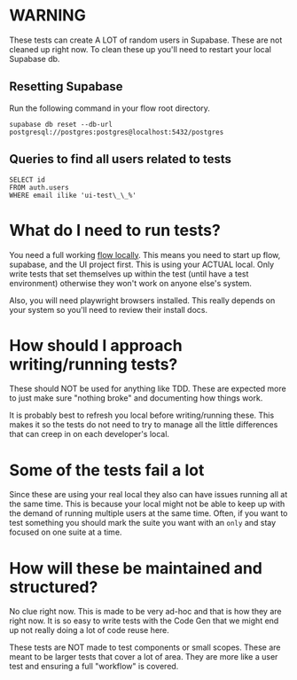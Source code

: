 # WARNING

These tests can create A LOT of random users in Supabase. These are not cleaned up right now. To clean these up you'll need to restart your local Supabase db.

## Resetting Supabase

Run the following command in your flow root directory.

```
supabase db reset --db-url postgresql://postgres:postgres@localhost:5432/postgres
```

## Queries to find all users related to tests

```
SELECT id
FROM auth.users
WHERE email ilike 'ui-test\_\_%'
```

# What do I need to run tests?

You need a full working [flow locally](https://github.com/estuary/flow/tree/master/local). This means you need to start up flow, supabase, and the UI project first. This is using your ACTUAL local. Only write tests that set themselves up within the test (until have a test environment) otherwise they won't work on anyone else's system.

Also, you will need playwright browsers installed. This really depends on your system so you'll need to review their install docs.

# How should I approach writing/running tests?

These should NOT be used for anything like TDD. These are expected more to just make sure "nothing broke" and documenting how things work.

It is probably best to refresh you local before writing/running these. This makes it so the tests do not need to try to manage all the little differences that can creep in on each developer's local.

# Some of the tests fail a lot

Since these are using your real local they also can have issues running all at the same time. This is because your local might not be able to keep up with the demand of running multiple users at the same time. Often, if you want to test something you should mark the suite you want with an `only` and stay focused on one suite at a time.

# How will these be maintained and structured?

No clue right now. This is made to be very ad-hoc and that is how they are right now. It is so easy to write tests with the Code Gen that we might end up not really doing a lot of code reuse here.

These tests are NOT made to test components or small scopes. These are meant to be larger tests that cover a lot of area. They are more like a user test and ensuring a full "workflow" is covered.
